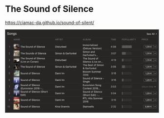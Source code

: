 
# The Sound of Silence 

https://ciamac-da.github.io/sound-of-silent/

![preview](./assets/img/preview.png)
